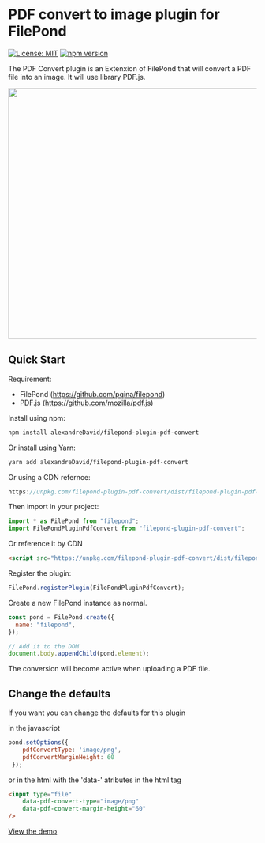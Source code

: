 # PDF convert to image plugin for FilePond 

[![License: MIT](https://img.shields.io/badge/license-MIT-blue.svg)](https://github.com/alexandreDavid/filepond-plugin-pdf-convert/blob/master/LICENSE)
[![npm version](https://badge.fury.io/js/filepond-plugin-pdf-convert.svg)](https://www.npmjs.com/package/filepond-plugin-pdf-convert)

The PDF Convert plugin is an Extenxion of FilePond that will convert a PDF file into an image. It will use library PDF.js.

<img src="https://raw.githubusercontent.com/alexandreDavid/filepond-plugin-pdf-convert/demo.gif" width="508" alt=""/>

## Quick Start

Requirement:
* FilePond (https://github.com/pqina/filepond)
* PDF.js (https://github.com/mozilla/pdf.js)

Install using npm:

```bash
npm install alexandreDavid/filepond-plugin-pdf-convert
```

Or install using Yarn:

```bash
yarn add alexandreDavid/filepond-plugin-pdf-convert
```
Or using a CDN refernce:

```js
https://unpkg.com/filepond-plugin-pdf-convert/dist/filepond-plugin-pdf-convert.min.js
```

Then import in your project:

```js
import * as FilePond from "filepond";
import FilePondPluginPdfConvert from "filepond-plugin-pdf-convert";
```

Or reference it by CDN

```html
<script src="https://unpkg.com/filepond-plugin-pdf-convert/dist/filepond-plugin-pdf-convert.min.js"></script>
```


Register the plugin:

```js
FilePond.registerPlugin(FilePondPluginPdfConvert);
```

Create a new FilePond instance as normal.

```js
const pond = FilePond.create({
  name: "filepond",
});

// Add it to the DOM
document.body.appendChild(pond.element);
```

The conversion will become active when uploading a PDF file.

## Change the defaults

If you want you can change the defaults for this plugin

in the javascript
```js
pond.setOptions({
    pdfConvertType: 'image/png',
    pdfConvertMarginHeight: 60
 });
```
or in the html with the 'data-' atributes in the html tag
```html
<input type="file"
    data-pdf-convert-type="image/png"
    data-pdf-convert-margin-height="60"
/>
```

[View the demo](https://alexandredavid.github.io/filepond-plugin-pdf-convert/)
